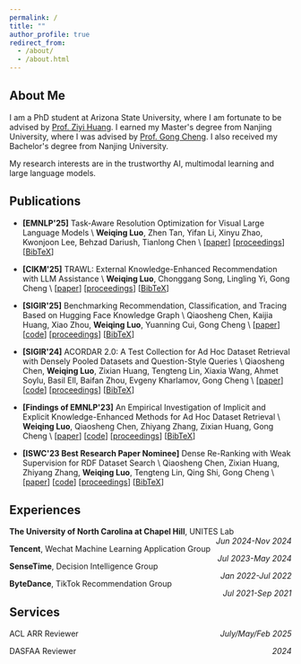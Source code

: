 ```yaml
---
permalink: /
title: ""
author_profile: true
redirect_from: 
  - /about/
  - /about.html
---
```


## About Me
I am a PhD student at Arizona State University, where I am fortunate to be advised by [Prof. Ziyi Huang](https://huangzyy.github.io/). I earned my Master's degree from Nanjing University, where I was advised by [Prof. Gong Cheng](http://ws.nju.edu.cn/~gcheng). I also received my Bachelor's degree from Nanjing University.

My research interests are in the trustworthy AI, multimodal learning and large language models.

## Publications

- **[EMNLP'25]** Task-Aware Resolution Optimization for Visual Large Language Models \\
**Weiqing Luo**, Zhen Tan, Yifan Li, Xinyu Zhao, Kwonjoon Lee, Behzad Dariush, Tianlong Chen \\
[[paper](https://hcnaeg.github.io)]
[[proceedings](https://hcnaeg.github.io)]
[[BibTeX](https://hcnaeg.github.io)]

- **[CIKM'25]** TRAWL: External Knowledge-Enhanced Recommendation with LLM Assistance \\
**Weiqing Luo**, Chonggang Song, Lingling Yi, Gong Cheng \\
[[paper](https://hcnaeg.github.io)]
[[proceedings](https://hcnaeg.github.io)]
[[BibTeX](https://hcnaeg.github.io)]

- **[SIGIR'25]** Benchmarking Recommendation, Classification, and Tracing Based on Hugging Face Knowledge Graph \\
Qiaosheng Chen, Kaijia Huang, Xiao Zhou, **Weiqing Luo**, Yuanning Cui, Gong Cheng \\
[[paper](https://hcnaeg.github.io)]
[[code](https://hcnaeg.github.io)]
[[proceedings](https://hcnaeg.github.io)]
[[BibTeX](https://hcnaeg.github.io)]

- **[SIGIR'24]** ACORDAR 2.0: A Test Collection for Ad Hoc Dataset Retrieval with Densely Pooled Datasets and Question-Style Queries \\
Qiaosheng Chen, **Weiqing Luo**, Zixian Huang, Tengteng Lin, Xiaxia Wang, Ahmet Soylu, Basil Ell, Baifan Zhou, Evgeny Kharlamov, Gong Cheng \\
[[paper](https://dl.acm.org/doi/10.1145/3626772.3657866)]
[[code](https://github.com/nju-websoft/ACORDAR-2)]
[[proceedings](https://dl.acm.org/doi/10.1145/3626772.3657866)]
[[BibTeX](https://hcnaeg.github.io)]

- **[Findings of EMNLP'23]** An Empirical Investigation of Implicit and Explicit Knowledge-Enhanced Methods for Ad Hoc Dataset Retrieval \\
**Weiqing Luo**, Qiaosheng Chen, Zhiyang Zhang, Zixian Huang, Gong Cheng \\
[[paper](https://aclanthology.org/2023.findings-emnlp.957.pdf)]
[[code](https://github.com/nju-websoft/AHDR-KnowledgeEnhanced)]
[[proceedings](https://aclanthology.org/2023.findings-emnlp.957/)]
[[BibTeX](https://aclanthology.org/2023.findings-emnlp.957.bib)]

- **[ISWC'23 Best Research Paper Nominee]** Dense Re-Ranking with Weak Supervision for RDF Dataset Search \\
Qiaosheng Chen, Zixian Huang, Zhiyang Zhang, **Weiqing Luo**, Tengteng Lin, Qing Shi, Gong Cheng \\
[[paper](https://doi.org/10.1007/978-3-031-47240-4_2)]
[[code](https://github.com/nju-websoft/DR2)]
[[proceedings](https://link.springer.com/chapter/10.1007/978-3-031-47240-4_2)]
[[BibTeX](https://dblp.org/rec/conf/semweb/ChenHZLLSC23.html?view=bibtex)]

## Experiences

**The University of North Carolina at Chapel Hill**, UNITES Lab <i style="float:right;text-align:right;">Jun 2024-Nov 2024</i>

**Tencent**, Wechat Machine Learning Application Group <i style="float:right;text-align:right;">Jul 2023-May 2024</i>

**SenseTime**, Decision Intelligence Group <i style="float:right;text-align:right;">Jan 2022-Jul 2022</i>

**ByteDance**, TikTok Recommendation Group <i style="float:right;text-align:right;">Jul 2021-Sep 2021</i>

## Services

ACL ARR Reviewer <i style="float:right;text-align:right;">July/May/Feb 2025</i>

DASFAA Reviewer <i style="float:right;text-align:right;">2024</i>